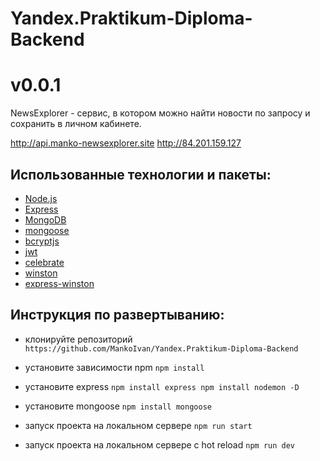 # Yandex.Praktikum-Diploma-Backend

# v0.0.1

NewsExplorer - сервис, в котором можно найти новости по запросу и сохранить в личном кабинете.

http://api.manko-newsexplorer.site
http://84.201.159.127

## Использованные технологии и пакеты:
- [Node.js](https://nodejs.org/en/download/)
- [Express](https://expressjs.com/)
- [MongoDB](https://www.mongodb.com/)
- [mongoose](https://mongoosejs.com/)
- [bcryptjs](https://www.npmjs.com/package/bcryptjs)
- [jwt](https://www.npmjs.com/package/jsonwebtoken)
- [celebrate](https://www.npmjs.com/package/celebrate)
- [winston](https://www.npmjs.com/package/winston)
- [express-winston](https://www.npmjs.com/package/express-winston)


## Инструкция по развертыванию:
- клонируйте репозиторий `https://github.com/MankoIvan/Yandex.Praktikum-Diploma-Backend`
- уcтановите зависимости npm `npm install`
- установите express `npm install express npm install nodemon -D`
- установите mongoose `npm install mongoose`

- запуск проекта на локальном сервере `npm run start`
- запуск проекта на локальном сервере с hot reload `npm run dev`
